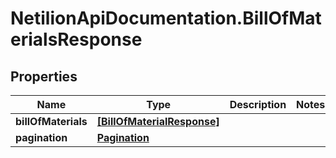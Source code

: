 # NetilionApiDocumentation.BillOfMaterialsResponse

## Properties
Name | Type | Description | Notes
------------ | ------------- | ------------- | -------------
**billOfMaterials** | [**[BillOfMaterialResponse]**](BillOfMaterialResponse.md) |  | 
**pagination** | [**Pagination**](Pagination.md) |  | 


